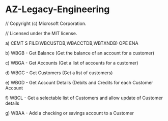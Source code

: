 
# AZ-Legacy-Engineering

// Copyright (c) Microsoft Corporation.

// Licensed under the MIT license.


   a) CEMT S FILE(WBCUSTDB,WBACCTDB,WBTXNDB) OPE ENA       

   b) WBGB - Get Balance (Get the balance of an account for a customer)     

   c) WBGA - Get Accounts (Get a list of accounts for a customer)    

   d) WBGC - Get Customers (Get a list of customers)    

   e) WBGD - Get Account Details (Debits and Credits for each Customer Account   

   f) WBCL - Get a selectable list of Customers and allow update of Customer details   

   g) WBAA - Add a checking or savings account to a Customer   


   

